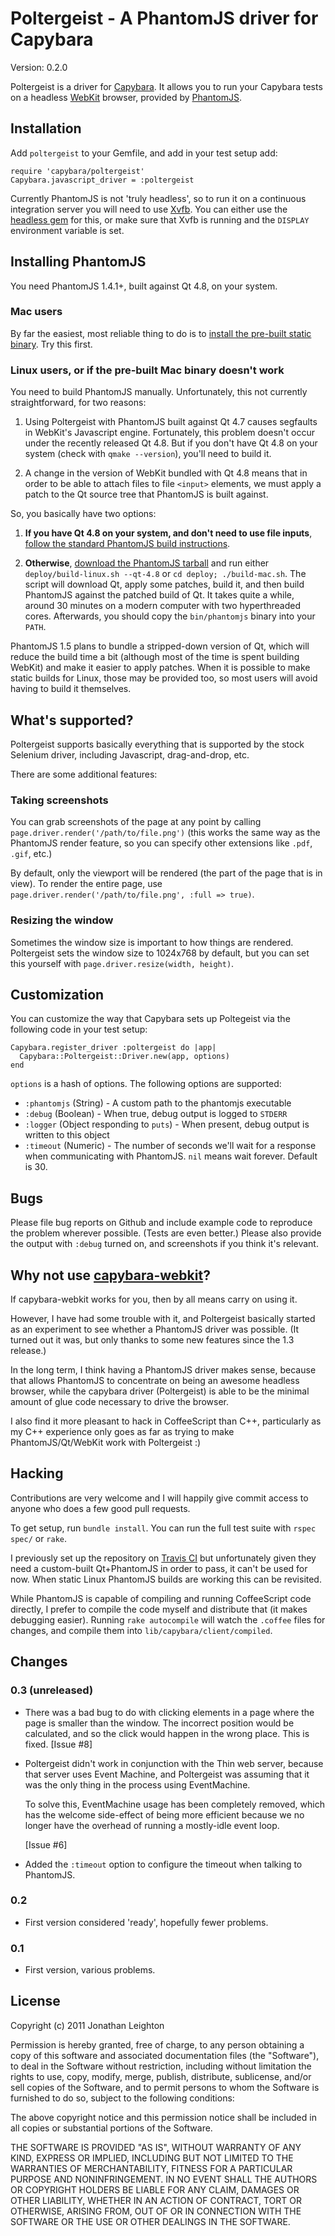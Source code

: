 # Poltergeist - A PhantomJS driver for Capybara #

Version: 0.2.0

Poltergeist is a driver for [Capybara](https://github.com/jnicklas/capybara). It allows you to
run your Capybara tests on a headless [WebKit](http://webkit.org) browser,
provided by [PhantomJS](http://www.phantomjs.org/).

## Installation ##

Add `poltergeist` to your Gemfile, and add in your test setup add:

    require 'capybara/poltergeist'
    Capybara.javascript_driver = :poltergeist

Currently PhantomJS is not 'truly headless', so to run it on a continuous integration
server you will need to use [Xvfb](http://en.wikipedia.org/wiki/Xvfb). You can either use the
[headless gem](https://github.com/leonid-shevtsov/headless) for this,
or make sure that Xvfb is running and the `DISPLAY` environment variable is set.

## Installing PhantomJS ##

You need PhantomJS 1.4.1+, built against Qt 4.8, on your system.

### Mac users ##

By far the easiest, most reliable thing to do is to [install the
pre-built static binary](http://code.google.com/p/phantomjs/downloads/detail?name=phantomjs-1.4.1-macosx-static-x86.zip&can=2&q=).
Try this first.

### Linux users, or if the pre-built Mac binary doesn't work ###

You need to build PhantomJS manually. Unfortunately, this not
currently straightforward, for two reasons:

1. Using Poltergeist with PhantomJS built against Qt 4.7 causes
   segfaults in WebKit's Javascript engine. Fortunately, this problem
   doesn't occur under the recently released Qt 4.8. But if you don't
   have Qt 4.8 on your system (check with `qmake --version`), you'll
   need to build it.

2. A change in the version of WebKit bundled with Qt 4.8 means that in order
   to be able to attach files to file `<input>` elements, we must apply
   a patch to the Qt source tree that PhantomJS is built against.

So, you basically have two options:

1. **If you have Qt 4.8 on your system, and don't need to use file
   inputs**, [follow the standard PhantomJS build instructions](http://code.google.com/p/phantomjs/wiki/BuildInstructions).

2. **Otherwise**, [download the PhantomJS tarball](http://code.google.com/p/phantomjs/downloads/detail?name=phantomjs-1.4.1-source.tar.gz&can=2&q=)
   and run either `deploy/build-linux.sh --qt-4.8` or `cd deploy; ./build-mac.sh`.
   The script will
   download Qt, apply some patches, build it, and then build PhantomJS
   against the patched build of Qt. It takes quite a while, around 30
   minutes on a modern computer with two hyperthreaded cores. Afterwards,
   you should copy the `bin/phantomjs` binary into your `PATH`.

PhantomJS 1.5 plans to bundle a stripped-down version of Qt, which will
reduce the build time a bit (although most of the time is spent building
WebKit) and make it easier to apply patches. When it is possible to make
static builds for Linux, those may be provided too, so most users will
avoid having to build it themselves.

## What's supported? ##

Poltergeist supports basically everything that is supported by the stock Selenium driver,
including Javascript, drag-and-drop, etc.

There are some additional features:

### Taking screenshots ###

You can grab screenshots of the page at any point by calling
`page.driver.render('/path/to/file.png')` (this works the same way as the PhantomJS
render feature, so you can specify other extensions like `.pdf`, `.gif`, etc.)

By default, only the viewport will be rendered (the part of the page that is in view). To render
the entire page, use `page.driver.render('/path/to/file.png', :full => true)`.

### Resizing the window ###

Sometimes the window size is important to how things are rendered. Poltergeist sets the window
size to 1024x768 by default, but you can set this yourself with `page.driver.resize(width, height)`.

## Customization ##

You can customize the way that Capybara sets up Poltegeist via the following code in your
test setup:

    Capybara.register_driver :poltergeist do |app|
      Capybara::Poltergeist::Driver.new(app, options)
    end

`options` is a hash of options. The following options are supported:

  * `:phantomjs` (String) - A custom path to the phantomjs executable
  * `:debug` (Boolean) - When true, debug output is logged to `STDERR`
  * `:logger` (Object responding to `puts`) - When present, debug output is written to this object
  * `:timeout` (Numeric) - The number of seconds we'll wait for a response
    when communicating with PhantomJS. `nil` means wait forever. Default
    is 30.

## Bugs ##

Please file bug reports on Github and include example code to reproduce the problem wherever
possible. (Tests are even better.) Please also provide the output with
`:debug` turned on, and screenshots if you think it's relevant.

## Why not use [capybara-webkit](https://github.com/thoughtbot/capybara-webkit)? ##

If capybara-webkit works for you, then by all means carry on using it.

However, I have had some trouble with it, and Poltergeist basically started
as an experiment to see whether a PhantomJS driver was possible. (It turned out it
was, but only thanks to some new features since the 1.3 release.)

In the long term, I think having a PhantomJS driver makes sense, because that allows
PhantomJS to concentrate on being an awesome headless browser, while the capybara driver
(Poltergeist) is able to be the minimal amount of glue code necessary to drive the
browser.

I also find it more pleasant to hack in CoffeeScript than C++,
particularly as my C++ experience only goes as far as trying to make
PhantomJS/Qt/WebKit work with Poltergeist :)

## Hacking ##

Contributions are very welcome and I will happily give commit access to
anyone who does a few good pull requests.

To get setup, run `bundle install`. You can run the full test suite with
`rspec spec/` or `rake`.

I previously set up the repository on [Travis CI](http://travis-ci.org/)
but unfortunately given they need a custom-built Qt+PhantomJS in order
to pass, it can't be used for now. When static Linux PhantomJS builds
are working this can be revisited.

While PhantomJS is capable of compiling and running CoffeeScript code
directly, I prefer to compile the code myself and distribute that (it
makes debugging easier). Running `rake autocompile` will watch the
`.coffee` files for changes, and compile them into
`lib/capybara/client/compiled`.

## Changes ##

### 0.3 (unreleased) ###

* There was a bad bug to do with clicking elements in a page where the
  page is smaller than the window. The incorrect position would be
  calculated, and so the click would happen in the wrong place. This is
  fixed. [Issue #8]

* Poltergeist didn't work in conjunction with the Thin web server,
  because that server uses Event Machine, and Poltergeist was assuming
  that it was the only thing in the process using EventMachine.

  To solve this, EventMachine usage has been completely removed, which
  has the welcome side-effect of being more efficient because we
  no longer have the overhead of running a mostly-idle event loop.

  [Issue #6]

* Added the `:timeout` option to configure the timeout when talking to
  PhantomJS.

### 0.2 ###

* First version considered 'ready', hopefully fewer problems.

### 0.1 ###

* First version, various problems.

## License ##

Copyright (c) 2011 Jonathan Leighton

Permission is hereby granted, free of charge, to any person obtaining
a copy of this software and associated documentation files (the
"Software"), to deal in the Software without restriction, including
without limitation the rights to use, copy, modify, merge, publish,
distribute, sublicense, and/or sell copies of the Software, and to
permit persons to whom the Software is furnished to do so, subject to
the following conditions:

The above copyright notice and this permission notice shall be
included in all copies or substantial portions of the Software.

THE SOFTWARE IS PROVIDED "AS IS", WITHOUT WARRANTY OF ANY KIND,
EXPRESS OR IMPLIED, INCLUDING BUT NOT LIMITED TO THE WARRANTIES OF
MERCHANTABILITY, FITNESS FOR A PARTICULAR PURPOSE AND
NONINFRINGEMENT. IN NO EVENT SHALL THE AUTHORS OR COPYRIGHT HOLDERS BE
LIABLE FOR ANY CLAIM, DAMAGES OR OTHER LIABILITY, WHETHER IN AN ACTION
OF CONTRACT, TORT OR OTHERWISE, ARISING FROM, OUT OF OR IN CONNECTION
WITH THE SOFTWARE OR THE USE OR OTHER DEALINGS IN THE SOFTWARE.
